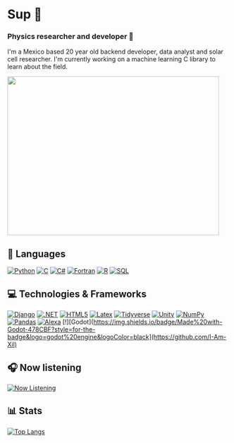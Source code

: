 # Sup 🤙


### Physics researcher and developer 🧪
I'm a Mexico based 20 year old backend developer, data analyst and solar cell researcher. I'm currently working on a machine learning C library to learn about the field.

<img src="https://media1.giphy.com/media/MKorKFj0Muz4P0CI7D/giphy.gif" width="480" height="360"/>

## 🧠 Languages
[![Python](https://img.shields.io/badge/python-black?style=for-the-badge&logo=python)](https://github.com/I-Am-Xil)
[![C](https://img.shields.io/badge/c-black?style=for-the-badge&logo=c)](https://github.com/I-Am-Xil)
[![C#](https://img.shields.io/badge/c%23-black?style=for-the-badge&logo=csharp)](https://github.com/I-Am-Xil)
[![Fortran](https://img.shields.io/badge/fortran-black?style=for-the-badge&logo=fortran)](https://github.com/I-Am-Xil)
[![R](https://img.shields.io/badge/r-black?style=for-the-badge&logo=r)](https://github.com/I-Am-Xil)
[![SQL](https://img.shields.io/badge/sql-black?style=for-the-badge&logo=mysql)](https://github.com/I-Am-Xil)


## 💻 Technologies & Frameworks
[![Django](https://img.shields.io/badge/django-black?style=for-the-badge&logo=django)](https://github.com/I-Am-Xil)
[![.NET](https://img.shields.io/badge/.net-black?style=for-the-badge&logo=dotnet)](https://github.com/I-Am-Xil)
[![HTML5](https://img.shields.io/badge/html5-black?style=for-the-badge&logo=html5)](https://github.com/I-Am-Xil)
[![Latex](https://img.shields.io/badge/latex-black?style=for-the-badge&logo=latex)](https://github.com/I-Am-Xil)
[![Tidyverse](https://img.shields.io/badge/tidyverse-black?style=for-the-badge&logo=tidyverse)](https://github.com/I-Am-Xil)
[![Unity](https://img.shields.io/badge/unity-black?style=for-the-badge&logo=unity)](https://github.com/I-Am-Xil)
[![NumPy](https://img.shields.io/badge/numpy-black?style=for-the-badge&logo=numpy)](https://github.com/I-Am-Xil)
[![Pandas](https://img.shields.io/badge/pandas-black?style=for-the-badge&logo=pandas)](https://github.com/I-Am-Xil)
[![Alexa](https://img.shields.io/badge/amazonalexa-black?style=for-the-badge&logo=amazonalexa)](https://github.com/I-Am-Xil)
[!][Godot](https://img.shields.io/badge/Made%20with-Godot-478CBF?style=for-the-badge&logo=godot%20engine&logoColor=black](https://github.com/I-Am-Xil)

<!-- [![CSS3](https://img.shields.io/badge/css3-black?style=for-the-badge&logo=css3)](https://github.com/I-Am-Xil) -->


## 🎧 Now listening
[![Now Listening](https://spotify-github-profile.vercel.app/api/view?uid=22mcfdud6euu4hq4g5nhubfmi&cover_image=true&theme=novatorem&show_offline=false&background_color=121212&interchange=false&bar_color=53b14f&bar_color_cover=false)](https://spotify-github-profile.vercel.app/api/view?uid=22mcfdud6euu4hq4g5nhubfmi&redirect=true)

## 📊 Stats
[![Top Langs](https://github-readme-stats-git-masterrstaa-rickstaa.vercel.app/api/top-langs/?username=I-Am-Xil&hide=jupyter%20notebook&theme=radical&layout=donut)](https://github.com/anuraghazra/github-readme-stats)


<!--
**I-Am-Xil/I-Am-Xil** is a ✨ _special_ ✨ repository because its `README.md` (this file) appears on your GitHub profile.

Here are some ideas to get you started:

- 🔭 I’m currently working on ...
- 👯 I’m looking to collaborate on ...
- 🤔 I’m looking for help with ...
- 💬 Ask me about ...
- 📫 How to reach me: ...
- 😄 Pronouns: ...
- ⚡ Fun fact: ...
-->
